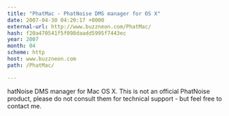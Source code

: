 ```yaml
---
title: "PhatMac - PhatNoise DMS manager for OS X"
date: 2007-04-30 04:20:17 +0000
external-url: http://www.buzzneon.com/PhatMac/
hash: f20a470541f5f098daadd5995f7443ec
year: 2007
month: 04
scheme: http
host: www.buzzneon.com
path: /PhatMac/

---
```


hatNoise DMS manager for Mac OS X. This is not an official PhatNoise product, please do not consult them for technical support - but feel free to contact me.
